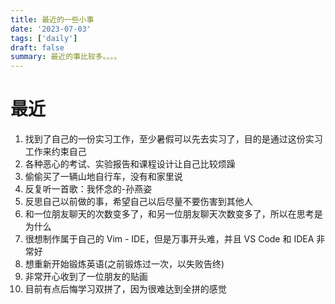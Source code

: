 ```yaml
---
title: 最近的一些小事
date: '2023-07-03'
tags: ['daily']
draft: false
summary: 最近的事比较多。。。。
---
```


# 最近

1. 找到了自己的一份实习工作，至少暑假可以先去实习了，目的是通过这份实习工作来约束自己
2. 各种恶心的考试、实验报告和课程设计让自己比较烦躁
3. 偷偷买了一辆山地自行车，没有和家里说
4. 反复听一首歌：我怀念的-孙燕姿
5. 反思自己以前做的事，希望自己以后尽量不要伤害到其他人
6. 和一位朋友聊天的次数变多了，和另一位朋友聊天次数变多了，所以在思考是为什么
7. 很想制作属于自己的 Vim - IDE，但是万事开头难，并且 VS Code 和 IDEA 非常好
8. 想重新开始锻炼英语(之前锻炼过一次，以失败告终)
9. 非常开心收到了一位朋友的贴画
10. 目前有点后悔学习双拼了，因为很难达到全拼的感觉
